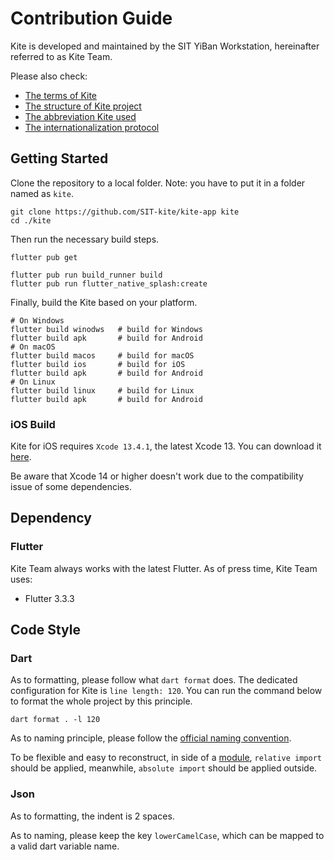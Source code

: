 # Contribution Guide

Kite is developed and maintained by the SIT YiBan Workstation,
hereinafter referred to as Kite Team.

Please also check:

- [The terms of Kite](TERM.md)
- [The structure of Kite project](STRUCTURE.MD)
- [The abbreviation Kite used](ABBREVIATION.md)
- [The internationalization protocol](I18N_PROTOCOL.md)

## Getting Started

Clone the repository to a local folder.
Note: you have to put it in a folder named as `kite`.

``` shell
git clone https://github.com/SIT-kite/kite-app kite
cd ./kite
```

Then run the necessary build steps.

``` shell
flutter pub get

flutter pub run build_runner build
flutter pub run flutter_native_splash:create
```

Finally, build the Kite based on your platform.

```shell
# On Windows
flutter build winodws   # build for Windows
flutter build apk       # build for Android
# On macOS
flutter build macos     # build for macOS
flutter build ios       # build for iOS
flutter build apk       # build for Android
# On Linux
flutter build linux     # build for Linux
flutter build apk       # build for Android
```

### iOS Build

Kite for iOS requires `Xcode 13.4.1`, the latest Xcode 13.
You can download it [here](https://developer.apple.com/download/all/?q=Xcode%2013.4.1).

Be aware that Xcode 14 or higher doesn't work due to the compatibility issue of some dependencies.


## Dependency

### Flutter

Kite Team always works with the latest Flutter.
As of press time, Kite Team uses:

- Flutter 3.3.3

## Code Style

### Dart

As to formatting, please follow what `dart format` does.
The dedicated configuration for Kite is `line length: 120`.
You can run the command below to format the whole project by this principle.

```shell
dart format . -l 120
```

As to naming principle, please follow
the [official naming convention](https://dart.dev/guides/language/effective-dart/style).

To be flexible and easy to reconstruct,
in side of a [module](STRUCTURE.md#module), `relative import` should be applied,
meanwhile, `absolute import` should be applied outside.

### Json

As to formatting, the indent is 2 spaces.

As to naming, please keep the key `lowerCamelCase`, which can be mapped to a valid dart variable name.
